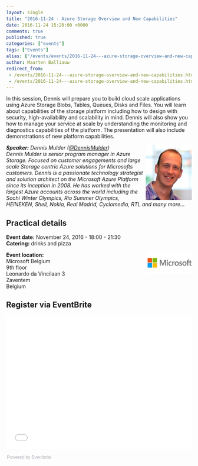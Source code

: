 ```yaml
---
layout: single
title: "2016-11-24 - Azure Storage Overview and New Capabilities"
date: 2016-11-24 15:20:00 +0000
comments: true
published: true
categories: ["events"]
tags: ["Events"]
alias: ["/events/events/2016-11-24---azure-storage-overview-and-new-capabilities"]
author: Maarten Balliauw
redirect_from:
 - /events/2016-11-24---azure-storage-overview-and-new-capabilities.html
 - /events/2016-11-24---azure-storage-overview-and-new-capabilities.html
---
```


<p>In this session, Dennis will prepare you to build cloud scale applications using Azure Storage Blobs, Tables, Queues, Disks and Files. You will learn about capabilities of the storage platform including how to design with security, high-availability and scalability in mind. Dennis will also show you how to manage your service at scale by understanding the monitoring and diagnostics capabilities of the platform. The presentation will also include demonstrations of new platform capabilities.</p>
<p><em><img width="125" height="150" align="right" alt="" src="/assets/media/speakers/dennis-mulder.jpg"><strong>Speaker:</strong>&nbsp;Dennis Mulder (<a href="https://twitter.com/dennismulder">@DennisMulder</a>)<br>Dennis Mulder is senior program manager in Azure Storage. Focused on customer engagements and large scale Storage centric Azure solutions for Microsofts customers. Dennis is a passionate technology strategist and solution architect on the Microsoft Azure Platform since its inception in 2008. He has worked with the largest Azure accounts across the world including the Sochi Winter Olympics, Rio Summer Olympics, HEINEKEN, Shell, Nokia, Real Madrid, Cyclomedia, RTL and many more&hellip;</em></p>
<h2>Practical details</h2>
<p><strong>Event date:</strong>&nbsp;November 24, 2016 - 18:00 - 21:30<br><strong>Catering:</strong>&nbsp;drinks and pizza</p>
<p><strong><a href="http://www.microsoft.be" target="_blank"><img width="120" height="60" align="right" alt="" src="/assets/media/sponsors/logo-microsoft.jpg"></a>Event location:<br></strong>Microsoft Belgium<br>9th floor<br>Leonardo da Vincilaan 3<br>Zaventem<br>Belgium<strong><br></strong></p>
<h2>Register via EventBrite</h2>
<div style="width: 100%; text-align: left;"><iframe width="100%" height="360" src="//eventbrite.com/tickets-external?eid=28861088292&amp;ref=etckt" frameborder="0" marginwidth="5" marginheight="5" scrolling="auto" vspace="0" hspace="0" allowtransparency="true"></iframe>
<div style="font-family: Helvetica, Arial; font-size: 12px; padding: 10px 0 5px; margin: 2px; width: 100%; text-align: left;"><a class="powered-by-eb" style="color: #adb0b6; text-decoration: none;" href="http://www.eventbrite.com/" target="_blank">Powered by Eventbrite</a></div>
</div>
<p>







